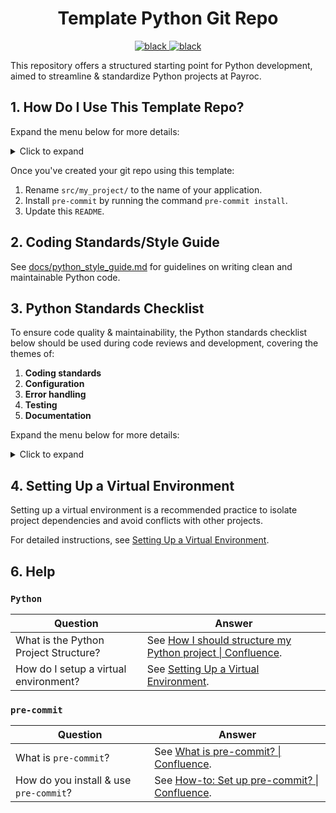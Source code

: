 <p align="center">
 <h1 align="center">Template Python Git Repo</h1>
</p>
<p align="center">
 <a href="https://github.com/psf/black">
 <img src="https://img.shields.io/badge/code%20style-black-000000.svg" alt="black"/>
 </a>
 <a href="https://github.com/pre-commit/pre-commit">
 <img src="https://img.shields.io/badge/pre--commit-enabled-brightgreen?logo=pre-commit&logoColor=white" alt="black"/>
 </a>
</p>

This repository offers a structured starting point for Python development, aimed to streamline & standardize Python projects at Payroc.

## 1. How Do I Use This Template Repo?

Expand the menu below for more details:

<details>

<summary>Click to expand</summary>

1. Click *"Use this template"* on GitHub.com to create a Git repo using this template.
2. Clone your new repo on your local machine
3. And start developing your Python project!

For more details, see [Github's instructions on how to create a repo from a template](https://docs.github.com/en/repositories/creating-and-managing-repositories/creating-a-repository-from-a-template).
</details>

Once you've created your git repo using this template:

1. Rename `src/my_project/` to the name of your application.
2. Install `pre-commit` by running the command `pre-commit install`.
3. Update this `README`.

## 2. Coding Standards/Style Guide

See [docs/python_style_guide.md](docs/python_style_guide.md) for guidelines on writing clean and maintainable Python code.

## 3. Python Standards Checklist

To ensure code quality & maintainability, the Python standards checklist below should be used during code reviews and development, covering the themes of:

1. **Coding standards**
2. **Configuration**
3. **Error handling**
4. **Testing**
5. **Documentation**

Expand the menu below for more details:

<details>

<summary>Click to expand</summary>

1. **Coding Standards:**

    Verify adherence to [Payroc's Python coding standards](https://payroc.atlassian.net/wiki/spaces/TEC/pages/2544467994/Python+-+Standard+-+Style+Guide+Coding+Standards), in particualr:

   - [ ] Ensure adherence to PEP 8 guidelines.
   - [ ] Check for clear and meaningful variable/function names.
   - [ ] Verify consistent code formatting.

2. **Configuration:**
   - [ ] Ensure that the code is designed to be config-driven where appropriate.
   - [ ] Verify that configurable parameters are clearly defined and documented.
   - [ ] Check for separation of configuration from code logic.

3. **Error Handling:**
   - [ ] Check for proper implementation of error handling mechanisms.
   - [ ] Verify logging of errors for debugging and monitoring.
   - [ ] Ensure user-facing error messages are informative and helpful.

4. **Testing:**
   - [ ] Confirm the presence of unit tests for new/modified code.
   - [ ] Review test coverage for critical functionality.
   - [ ] Check for appropriate test assertions and coverage of edge cases.

5. **Documentation:**
   - [ ] Validate the presence of README updates, if applicable.
   - [ ] Ensure documentation of new dependencies or usage instructions.
   - [ ] Look for inline comments explaining complex logic or design decisions.

</details>

## 4. Setting Up a Virtual Environment

Setting up a virtual environment is a recommended practice to isolate project dependencies and avoid conflicts with other projects.

For detailed instructions, see [Setting Up a Virtual Environment](docs/virtualenv_setup.md).

## 6. Help

### `Python`

| Question                           | Answer |
| --------------------------------- | ----------- |
| What is the Python Project Structure? | See [How I should structure my Python project \| Confluence](https://payroc.atlassian.net/wiki/spaces/TEC/pages/2517270862/How+should+I+structure+my+Python+project+source+directories+for+package+distribution). |
| How do I setup a virtual environment? | See [Setting Up a Virtual Environment](docs/virtualenv_setup.md). |

### `pre-commit`

| Question                           | Answer |
| --------------------------------- | ----------- |
| What is `pre-commit`? | See [What is pre-commit? \| Confluence](https://payroc.atlassian.net/wiki/spaces/DA/pages/2938273870/What+is+pre-commit). |
| How do you install & use `pre-commit`? | See [How-to: Set up pre-commit? \| Confluence](https://payroc.atlassian.net/wiki/spaces/DA/pages/2414313478/How-to+Set+up+pre-commit). |

